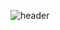 ![header](https://capsule-render.vercel.app/api?type=transparent&color=red&height=300&section=header&text=Hello!)
